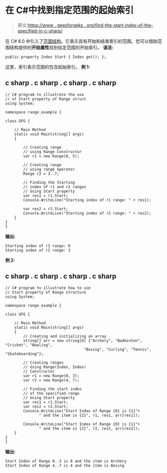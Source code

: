 # 在 C#中找到指定范围的起始索引

> 原文:[https://www . geesforgeks . org/find-the-start-index-of-the-specified-in-c-sharp/](https://www.geeksforgeeks.org/finding-the-start-index-of-the-specified-range-in-c-sharp/)

在 C# 8.0 中引入了[范围结构](https://www.geeksforgeeks.org/range-structure-in-c-sharp-8-0/)。它表示具有开始和结束索引的范围。您可以借助范围结构提供的**开始属性**找到给定范围的开始索引。
**语法:**

```
public property Index Start { Index get(); };
```

这里，索引表示范围的包含起始索引。
**例 1:**

## c sharp . c sharp . c sharp . c sharp

```
// C# program to illustrate the use
// of Start property of Range struct
using System;

namespace range_example {

class GFG {

    // Main Method
    static void Main(string[] args)
    {

        // Creating range
        // using Range Constructor
        var r1 = new Range(0, 5);

        // Creating range
        // using range operator
        Range r2 = 3..7;

        // Finding the Starting
        // index of r1 and r2 ranges
        // Using Start property
        var res1 = r1.Start;
        Console.WriteLine("Starting index of r1 range: " + res1);

        var res2 = r2.Start;
        Console.WriteLine("Starting index of r2 range: " + res2);
    }
}
}
```

**输出:**

```
Starting index of r1 range: 0
Starting index of r2 range: 3
```

**例 2:**

## c sharp . c sharp . c sharp . c sharp

```
// C# program to illustrate how to use
// Start property of Range structure
using System;

namespace range_example {

class GFG {

    // Main Method
    static void Main(string[] args)
    {
        // Creating and initializing an array
        string[] arr = new string[8] {"Archery", "Badminton", "Cricket", "Bowling",
                                   "Boxing", "Curling", "Tennis", "Skateboarding"};

        // Creating ranges
        // Using Range(Index, Index)
        // Constructor
        var r1 = new Range(0, 3);
        var r2 = new Range(4, 7);

        // Finding the start index
        // of the specified range
        // Using Start property
        var res1 = r1.Start;
        var res2 = r2.Start;
        Console.WriteLine("Start Index of Range {0} is {1}"+
               " and the item is {2}", r1, res1, arr[res1]);

        Console.WriteLine("Start Index of Range {0} is {1}"+
               " and the item is {2}", r2, res2, arr[res2]);
    }
}
}
```

**输出:**

```
Start Index of Range 0..3 is 0 and the item is Archery
Start Index of Range 4..7 is 4 and the item is Boxing
```
